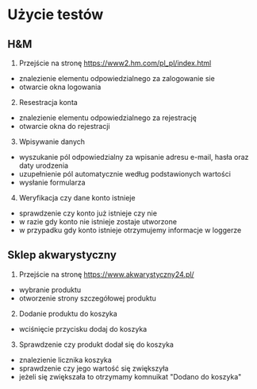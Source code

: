 # Użycie testów

## H&M

1. Przejście na stronę https://www2.hm.com/pl_pl/index.html
- znalezienie elementu odpowiedzialnego za zalogowanie sie
- otwarcie okna logowania

2. Resestracja konta
- znalezienie elementu odpowiedzialnego za rejestrację
- otwarcie okna do rejestracji


3. Wpisywanie danych
- wyszukanie pól odpowiedzialny za wpisanie adresu e-mail, hasła oraz daty urodzenia
- uzupełnienie pól automatycznie według podstawionych wartości
- wysłanie formularza


4. Weryfikacja czy dane konto istnieje
- sprawdzenie czy konto już istnieje czy nie
- w razie gdy konto nie istnieje zostaje utworzone
- w przypadku gdy konto istnieje otrzymujemy informacje w loggerze


## Sklep akwarystyczny

1. Przejście na stronę https://www.akwarystyczny24.pl/
- wybranie produktu
- otworzenie strony szczegółowej produktu

2. Dodanie produktu do koszyka
- wciśnięcie przycisku dodaj do koszyka

3. Sprawdzenie czy produkt dodał się do koszyka
- znalezienie licznika koszyka
- sprawdzenie czy jego wartość się zwiększyła
- jeżeli się zwiększała to otrzymamy komnuikat "Dodano do koszyka"
